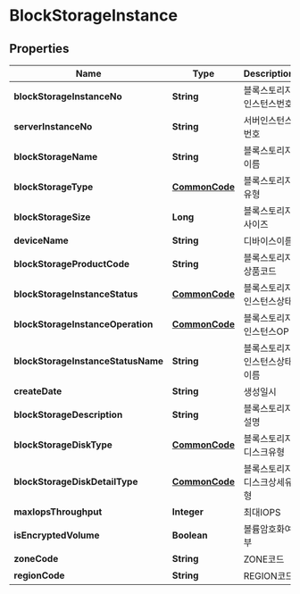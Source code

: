 
# BlockStorageInstance

## Properties
Name | Type | Description | Notes
------------ | ------------- | ------------- | -------------
**blockStorageInstanceNo** | **String** | 블록스토리지인스턴스번호 |  [optional]
**serverInstanceNo** | **String** | 서버인스턴스번호 |  [optional]
**blockStorageName** | **String** | 블록스토리지이름 |  [optional]
**blockStorageType** | [**CommonCode**](CommonCode.md) | 블록스토리지유형 |  [optional]
**blockStorageSize** | **Long** | 블록스토리지사이즈 |  [optional]
**deviceName** | **String** | 디바이스이름 |  [optional]
**blockStorageProductCode** | **String** | 블록스토리지상품코드 |  [optional]
**blockStorageInstanceStatus** | [**CommonCode**](CommonCode.md) | 블록스토리지인스턴스상태 |  [optional]
**blockStorageInstanceOperation** | [**CommonCode**](CommonCode.md) | 블록스토리지인스턴스OP |  [optional]
**blockStorageInstanceStatusName** | **String** | 블록스토리지인스턴스상태이름 |  [optional]
**createDate** | **String** | 생성일시 |  [optional]
**blockStorageDescription** | **String** | 블록스토리지설명 |  [optional]
**blockStorageDiskType** | [**CommonCode**](CommonCode.md) | 블록스토리지디스크유형 |  [optional]
**blockStorageDiskDetailType** | [**CommonCode**](CommonCode.md) | 블록스토리지디스크상세유형 |  [optional]
**maxIopsThroughput** | **Integer** | 최대IOPS |  [optional]
**isEncryptedVolume** | **Boolean** | 볼륨암호화여부 |  [optional]
**zoneCode** | **String** | ZONE코드 |  [optional]
**regionCode** | **String** | REGION코드 |  [optional]



